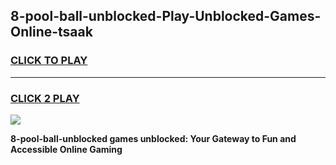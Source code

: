 
## 8-pool-ball-unblocked-Play-Unblocked-Games-Online-tsaak
<h3>
<a href="https://premium76.site?title=8-pool-ball-unblocked&ref=25A">CLICK TO PLAY</a></h3>
<hr>

<h3>
<a href="https://premium76.site?title=8-pool-ball-unblocked&ref=25A">CLICK 2 PLAY</a>
  
</h3>

<a href="https://premium76.site?title=8-pool-ball-unblocked&ref=25A"><img src="https://clearcache.store/games.png"></a>


**8-pool-ball-unblocked games unblocked: Your Gateway to Fun and Accessible Online Gaming**
